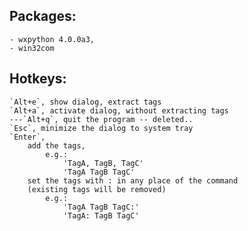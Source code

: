 ## Packages:
    - wxpython 4.0.0a3,
    - win32com

## Hotkeys:
    `Alt+e`, show dialog, extract tags
    `Alt+a`, activate dialog, without extracting tags
    ---`Alt+q`, quit the program -- deleted..
    `Esc`, minimize the dialog to system tray
    `Enter`, 
        add the tags, 
            e.g.:
                'TagA, TagB, TagC'
                'TagA TagB TagC'
        set the tags with : in any place of the command 
        (existing tags will be removed)
            e.g.:
                'TagA TagB TagC:'
                'TagA: TagB TagC'